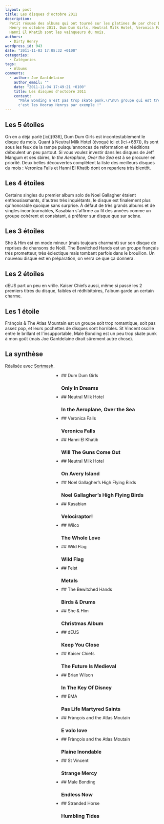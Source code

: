 ```yaml
---
layout: post
title: Les disques d'octobre 2011
description:
  Petit résumé des albums qui ont tourné sur les platines de par chez Dirty
  Henry en octobre 2011. Dum Dum Girls, Neutral Milk Hotel, Veronica Falls et
  Hanni El Khatib sont les vainqueurs du mois.
authors:
  - Dirty Henry
wordpress_id: 943
date: "2011-11-03 17:08:32 +0100"
categories:
  - Catégories
tags:
  - Albums
comments:
  - author: Joe Gantdelaine
    author_email: ""
    date: "2011-11-04 17:49:21 +0100"
    title: Les disques d'octobre 2011
    content:
      "Male Bonding n'est pas trop skate punk.\r\nUn groupe qui est trop punk,
      c'est les Hooray Henrys par exemple !"
---
```


## Les 5 étoiles 

On en a déjà parlé [ici](936], Dum Dum Girls est incontestablement le disque du
mois. Quant à Neutral Milk Hotel (évoqué [ici](680) et [ici->687)), ils sont
sous les feux de la rampe puisqu'annonces de reformation et rééditions déboulent
un peu partout. Si vous voulez investir dans les disques de Jeff Mangum et ses
sbires, _In the Aeroplane, Over the Sea_ est à se procurer en priorité. Deux
belles découvertes complètent la liste des meilleurs disques du mois : Veronica
Falls et Hanni El Khatib dont on reparlera très bientôt.

## Les 4 étoiles

Certains singles du premier album solo de Noel Gallagher étaient
enthousiasmants, d'autres très inquiétants, le disque est finalement plus
qu'honorable quoique sans surprise. À défaut de très grands albums et de singles
incontournables, Kasabian s'affirme au fil des années comme un groupe cohérent
et consistant, à préférer sur disque que sur scène.

## Les 3 étoiles

She & Him est en mode mineur (mais toujours charmant) sur son disque de reprises
de chansons de Noël. The Bewitched Hands est un groupe français très prometteur,
très éclectique mais tombant parfois dans le brouillon. Un nouveau disque est en
préparation, on verra ce que ça donnera.

## Les 2 étoiles

dEUS part un peu en vrille. Kaiser Chiefs aussi, même si passé les 2 premiers
titres du disque, faibles et rédhibitoires, l'album garde un certain charme.

## Les 1 étoile

Frànçois & The Atlas Mountain est un groupe soit trop romantique, soit pas assez
pop, et leurs pochettes de disques sont horribles. St Vincent oscille entre le
brillant et l'insupportable, Male Bonding est un peu trop skate punk à mon goût
(mais Joe Gantdelaine dirait sûrement autre chose).

## La synthèse

Réalisée avec [Sortmash](http://sortmash.com).

<div style="background: url(/IMG/png/classement-octobre.png);">
<ul>

<li style="height: 70px;margin-left: 160px;">## Dum Dum Girls<h3>Only In Dreams</h3></li>
<li style="height: 70px;margin-left: 160px;">## Neutral Milk Hotel<h3>In the Aeroplane, Over the Sea</h3></li>
<li style="height: 70px;margin-left: 160px;">## Veronica Falls<h3>Veronica Falls</h3></li>
<li style="height: 70px;margin-left: 160px;">## Hanni El Khatib<h3>Will The Guns Come Out</h3></li>

<li style="height: 70px;margin-left: 160px;">## Neutral Milk Hotel<h3>On Avery Island</h3></li>
<li style="height: 70px;margin-left: 160px;">## Noel Gallagher’s High Flying Birds<h3>Noel Gallagher’s High Flying Birds</h3></li>
<li style="height: 70px;margin-left: 160px;">## Kasabian<h3>Velociraptor!</h3></li>
<li style="height: 70px;margin-left: 160px;">## Wilco<h3>The Whole Love</h3></li>

<li style="height: 70px;margin-left: 160px;">## Wild Flag<h3>Wild Flag</h3></li>
<li style="height: 70px;margin-left: 160px;">## Feist<h3>Metals</h3></li>
<li style="height: 70px;margin-left: 160px;">## The Bewitched Hands<h3>Birds & Drums</h3></li>
<li style="height: 70px;margin-left: 160px;">## She & Him<h3>Christmas Album</h3></li>

<li style="height: 70px;margin-left: 160px;">## dEUS<h3>Keep You Close</h3></li>
<li style="height: 70px;margin-left: 160px;">## Kaiser Chiefs<h3>The Future Is Medieval</h3></li>
<li style="height: 70px;margin-left: 160px;">## Brian Wilson<h3>In The Key Of Disney</h3></li>
<li style="height: 70px;margin-left: 160px;">## EMA<h3>Pas Life Martyred Saints</h3></li>

<li style="height: 70px;margin-left: 160px;">## Frànçois and the Atlas Moutain<h3>E volo love</h3>
<li style="height: 70px;margin-left: 160px;">## Frànçois and the Atlas Moutain<h3>Plaine Inondable</h3>
<li style="height: 70px;margin-left: 160px;">## St Vincent<h3>Strange Mercy</h3></li>
<li style="height: 70px;margin-left: 160px;">## Male Bonding<h3>Endless Now</h3></li>
<li style="height: 70px;margin-left: 160px;">## Stranded Horse<h3>Humbling Tides</h3></li>

</ul>
</div>
